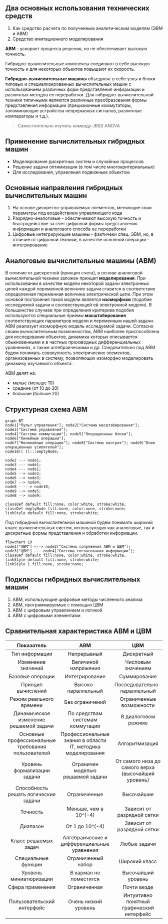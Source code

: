 ## Два основных использования технических средств

1) Как средство расчета по полученным аналитическим моделям (ЭВМ и АВМ)
2) Средство имитационного моделирования

**АВМ** - ускоряет процесса решения, но не обеспечивает высокую точность.

Гибридно-вычислительные комплексы соединяют в себе высокую точность и для некоторых объектов повышают их скорость.

**Гибридно-вычислительные машины** объединят в себе узлы и блоки типовых и специализированных вычислительных машин с использованием различных форм представления информации и различных методов ее переработки. Для гибридно-вычислительной техники типичными являются различные преобразования формы представления информации (прецизионные коммутаторы, запоминающие устройства непрерывных сигналов, различные компараторы и т.д.).

> Самостоятельно изучить команду JBSS ANOVA



## Применение вычислительных гибридных машин

- Моделирование дискретных систем и случайных процессов
- Решение задачи оптимизации (в том числе многокритериальных)
- Для исследования, управления подвижным объектом 



## Основные направления гибридных вычислительных машин

1) На основе дискретно-управляемых элементов, меняющие свои параметры под воздействием управляющего кода
2) Разрядно-аналоговые - обеспечивают высокую точность и быстродействие за счет цифровой формы представления информации и аналогового способа ее переработки
3) Цифровые интегрирующие машины - фактичеки спец. ЭВМ, но, в отличие от цифровой техники, в качестве основной операции - интегрирование



## Аналоговые вычислительные машины (АВМ)

В отличие от дискретной (принцип счета), в основе аналоговой вычислительной технике заложен принцип **моделирования**. При использовании в качестве модели некоторой задачи электронных цепей каждой переменной величине задачи ставится в соответствие определенная переменная величина электрической цепи. При этом основой построения такой модели является **изоморфизм** (подобие исследуемой задачи и соотвествующей ей электронной модели). В большинстве случаев при определения критериев подобия используются специальные приемы **масштабирования** соответствующих параметров модели и переменным нашей задачи. АВМ реализует изоморфную модель исследуемой задачи. Согласно своим вычислительным возможностям, АВМ наиболее приспособлена для исследования объектов, динамика которых описывается обыкновенными и в частных производных дифференциальных уравнениях, а также алгебраическими и др. Следовательно под АВМ будем понимать совокупность электрических элементов, организованных в систему, позволяющих изоморфно моделировать динамику изучаемого объекта.

АВМ делят на:
- малые (меньше 10)
- средние (от 10 до 20)
- большие (больше 20)



## Структурная схема АВМ

```mermaid
graph BT
node1["Пульт управления"]; node2["Система масштабирования"]; node3["Система управления"];
node4["Система коммутации"]; node5["Операционные блоки"]; node6["Линейные операции"];
node7["Нелинейные операции"]; node8["Система контроя"]; node9["Блок операционных усилителей"];
node10(( )):::emptyNode;

node2 --- node1;
node3 --- node1;
node4 --- node1;
node5 --> node2;
node6 --> node3;
node7 --> node4;
node8 -----> node10;
node9 --> node5;
node8 --> node9;

classDef default fill:none, color:white, stroke:white;
classDef emptyNode fill:none, color:none, stroke:none;
linkStyle default fill:none, stroke:white;
```

Под гибридной вычислительной машиной будем понимать широкий класс вычислительных систем, использующих как аналоговые, так и дискретные формы представления и обработки информации.

```mermaid
flowchart LR
node1["АВМ"] <--> node2["Система сопряжения АВМ и ЦВМ"];
node3["ЦВМ"] --- node4["Система согласования информации"];
classDef default fill:none, color:white, stroke:white;
linkStyle default fill:none, stroke:white;
linkStyle 1 fill:none, stroke:none;
```



## Подклассы гибридных вычислительных машин

1) АВМ, использующие цифровые методы численного анализа
2) АВМ, программируемые с помощью ЦВМ
3) АВМ с цифровым управлением и логикой
4) АВМ с цифровыми элементами



## Сравнительная характеристика АВМ и ЦВМ

| Показатель | АВМ | ЦВМ |
|:----------:|:---:|:---:|
| Тип информации | Непрерывный | Дискретный |
| Изменение значений | Величиной напряжения | Числовым значением |
| Базовые операции | Интегрирование | Суммирование |
| Принцип вычислений | Высоко-параллельный | Последовательно-параллельный | 
| Режим реального времени | Без ограничений | Ограниченные возможности |
| Динамическое изменение решаемой задачи | По средствам системам коммутации | В диалоговом режиме |
| Основные профессиональные требования пользователей | Профессиональные знания в области IT, методика моделирования | Алгоритмизация |
| Уровень формализации задачи | Ограничен моделью решаемой задачи | От самого низа до самого верха (высочайший уровень) |
| Способность решать логические задачи | Ограниченные | Высочайшие |
| Точность | Меньше, чем в 10^(-4) | Зависит от разрядной сетки |
| Диапазон | От 1 до 10^(-4) | Зависит от разрядной сетки |
| Класс решаемых задач | Алгебраические и дифференциальные уравнения | Любые задачи |
| Специальные функции | Ограниченный набор | Широкий класс |
| Уровень миниатюризации | В карман не поместится | Высочайший уровень |
| Сфера применения | Ограниченная | Почти везде |
| Пользовательский интерфейс | Очень низкий уровень | Интуитивно понятный графический интерфейс | 